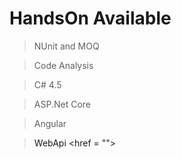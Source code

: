# HandsOn Available

> NUnit and MOQ

> Code Analysis

> C# 4.5

> ASP.Net Core

> Angular

> <a>WebApi <href = ""></a>
